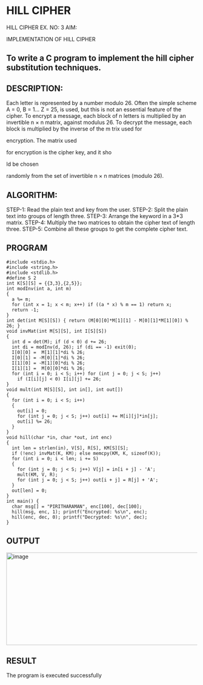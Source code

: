 # HILL CIPHER
HILL CIPHER
EX. NO: 3 AIM:
 

IMPLEMENTATION OF HILL CIPHER
 
## To write a C program to implement the hill cipher substitution techniques.

## DESCRIPTION:

Each letter is represented by a number modulo 26. Often the simple scheme A = 0, B
= 1... Z = 25, is used, but this is not an essential feature of the cipher. To encrypt a message, each block of n letters is  multiplied by an invertible n × n matrix, against modulus 26. To
decrypt the message, each block is multiplied by the inverse of the m trix used for
 
encryption. The matrix used
 
for encryption is the cipher key, and it sho
 
ld be chosen
 
randomly from the set of invertible n × n matrices (modulo 26).


## ALGORITHM:

STEP-1: Read the plain text and key from the user. STEP-2: Split the plain text into groups of length three. STEP-3: Arrange the keyword in a 3*3 matrix.
STEP-4: Multiply the two matrices to obtain the cipher text of length three.
STEP-5: Combine all these groups to get the complete cipher text.

## PROGRAM 
```
#include <stdio.h>
#include <string.h>
#include <stdlib.h>
#define S 2
int K[S][S] = {{3,3},{2,5}};
int modInv(int a, int m) 
{
  a %= m;
  for (int x = 1; x < m; x++) if ((a * x) % m == 1) return x;
  return -1;
}
int det(int M[S][S]) { return (M[0][0]*M[1][1] - M[0][1]*M[1][0]) % 26; }
void invMat(int M[S][S], int I[S][S])
{
  int d = det(M); if (d < 0) d += 26;
  int di = modInv(d, 26); if (di == -1) exit(0);
  I[0][0] =  M[1][1]*di % 26;
  I[0][1] = -M[0][1]*di % 26;
  I[1][0] = -M[1][0]*di % 26;
  I[1][1] =  M[0][0]*di % 26;
  for (int i = 0; i < S; i++) for (int j = 0; j < S; j++)
    if (I[i][j] < 0) I[i][j] += 26;
}
void mult(int M[S][S], int in[], int out[]) 
{
  for (int i = 0; i < S; i++) 
  {
    out[i] = 0;
    for (int j = 0; j < S; j++) out[i] += M[i][j]*in[j];
    out[i] %= 26;
  }
}
void hill(char *in, char *out, int enc) 
{
  int len = strlen(in), V[S], R[S], KM[S][S];
  if (!enc) invMat(K, KM); else memcpy(KM, K, sizeof(K));
  for (int i = 0; i < len; i += S) 
  {
    for (int j = 0; j < S; j++) V[j] = in[i + j] - 'A';
    mult(KM, V, R);
    for (int j = 0; j < S; j++) out[i + j] = R[j] + 'A';
  }
  out[len] = 0;
}
int main() {
  char msg[] = "PIRITHARAMAN", enc[100], dec[100];
  hill(msg, enc, 1); printf("Encrypted: %s\n", enc);
  hill(enc, dec, 0); printf("Decrypted: %s\n", dec);
}
```

## OUTPUT

<img width="521" height="244" alt="image" src="https://github.com/user-attachments/assets/3ad5f595-45b5-44b0-9ed8-735c14e3e52f" />


## RESULT

The program is executed successfully
